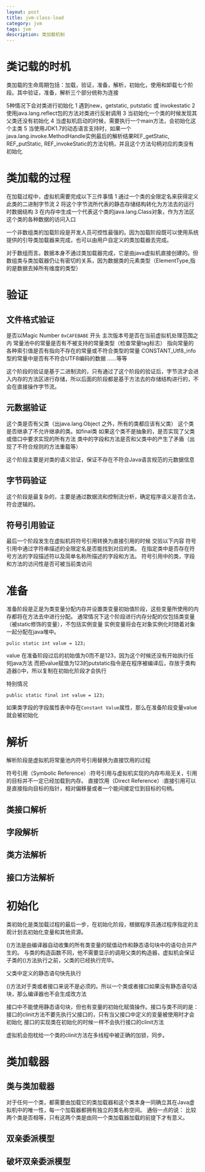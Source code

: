 ```yaml
---
layout: post
title: jvm-class-load
category: jvm
tags: jvm
description: 类加载机制
---
```


# 类记载的时机
类加载的生命周期包括：加载，验证，准备，解析，初始化，使用和卸载七个阶段。其中验证，准备，解析三个部分统称为连接

5种情况下会对类进行初始化
1 遇到new，getstatic, putstatic 或 invokestatic
2 使用java.lang.reflect包的方法对类进行反射调用
3 当初始化一个类的时候发现其父类还没有初始化
4 当虚拟机启动的时候，需要执行一个main方法，会初始化这个主类
5 当使用JDK1.7的动态语言支持时，如果一个java.lang.invoke.MethodHandle实例最后的解析结果REF_getStatic, REF_putStatic, REF_invokeStatic的方法句柄，并且这个方法句柄对应的类没有初始化

# 类加载的过程
在加载过程中，虚拟机需要完成以下三件事情
1 通过一个类的全限定名来获得定义此类的二进制字节流
2 将这个字节流所代表的静态存储结构转化为方法去的运行时数据结构
3 在内存中生成一个代表这个类的java.lang.Class对象，作为方法区这个类的各种数据的访问入口

一个非数组类的加载阶段是开发人员可控性最强的。因为加载阶段既可以使用系统提供的引导类加载器来完成，也可以由用户自定义的类加载器去完成。

对于数组而言。数据本身不通过类加载器完成，它是由java虚拟机直接创建的。但数组类与类加载器仍让有密切的关系，因为数据类的元素类型（ElementType,指的是数据去掉所有维度的类型）

# 验证
## 文件格式验证
是否以Magic Number `0xCAFEBABE` 开头
主次版本号是否在当前虚拟机处理范围之内
常量池中的常量是否有不被支持的常量类型（检查常量tag标志）
指向常量的各种索引值是否有指向不存在的常量或不符合类型的常量
CONSTANT_Utf8_info 型的常量中是否有不符合UTF8编码的数据
......等等

这个阶段的验证是基于二进制流的，只有通过了这个阶段的验证后，字节流才会进入内存的方法区进行存储，所以后面的阶段都是基于方法去的存储结构进行的，不会在直接操作字节流。
## 元数据验证
这个类是否有父类（出java.lang.Object 之外，所有的类都应该有父类）
这个类是否继承了不允许继承的类。如final类
如果这个类不是抽象的，是否实现了父类或借口中要求实现的所有方法
类中的字段和方法是否和父类中的产生了矛盾（出现了不符合规则的方法重载等）

这个阶段主要是对类的语义验证，保证不存在不符合Java语言规范的元数据信息
## 字节码验证
这个阶段是最复杂的，主要是通过数据流和控制流分析，确定程序语义是否合法，符合逻辑的。

## 符号引用验证
最后一个阶段发生在虚拟机将符号引用转换为直接引用的时候
交验以下内容
  符号引用中通过字符串描述的全限定名是否能找到对应的类。
  在指定类中是否存在符号方法的字段描述符以及简单名称所描述的字段和方法。
  符号引用中的类，字段和方法的访问性是否可被当前类访问

# 准备
准备阶段是正是为类变量分配内存并设置类变量初始值阶段，这些变量所使用的内存都将在方法去中进行分配。
通常情况下这个阶段进行内存分配的仅包括类变量（被static修饰的变量），不包括实例变量
实例变量将会在对象实例化时随着对象一起分配在java堆中。

```
pulic static int value = 123;
```

value 在准备阶段过后的初始值为0而不是123，因为这个时候还没有开始执行任何java方法
而把value赋值为123的putstatic指令是在程序被编译后，存放于类构造器<clinit>()中，所以复制在初始化阶段才会执行

特别情况

```
public static final int value = 123;
```
如果类字段的字段属性表中存在`Constant Value`属性，那么在准备阶段变量value就会被初始化
# 解析
解析阶段是虚拟机将常量池内符号引用替换为直接饮用的过程

符号引用（Symbolic Reference）:符号引用与虚拟机实现的内存布局无关，引用的目标并不一定已经加载到内存。
直接饮用（Direct Reference）:直接引用可以是直接指向目标的指针，相对偏移量或者一个能间接定位到目标的句柄。
## 类接口解析
## 字段解析
## 类方法解析
## 接口方法解析

# 初始化
类初始化是类加载过程的最后一步，在初始化阶段，根据程序员通过程序指定的主观计划去初始化变量和其他资源。

<clinit>()方法是由编译器自动收集的所有类变量的赋值动作和静态语句块中的语句合并产生的。
与类的构造函数不同，他不需要显示的调用父类的构造器，虚拟机会保证子类的<clinit>()方法执行之前，父类的已经执行完毕。

父类中定义的静态语句快先执行

<clinit>()方法对于类或者接口来说不是必须的。所以一个类或者接口如果没有静态语句话块，那么编译器也不会生成改方法

接口中不能使用静态语句块，但也有变量的初始化赋值操作。接口与类不同的是：
 接口的clinit方法不要先执行父接口的，只有当父接口中定义的变量被使用时才会初始化
 接口的实现类在初始化的时候一样不会执行接口的clinit方法
 
虚拟机会抱枕给一个类的clinit方法在多线程中被正确的加锁，同步。
# 类加载器
## 类与类加载器
对于任何一个类，都需要由加载它的类加载器和这个类本身一同确立其在Java虚拟机中的唯一性，每一个加载器都拥有独立的类名称空间。
通俗一点的说： 比较两个类是否相等，只有这两个类是由同一个类加载器加载的前提下才有意义。
## 双亲委派模型
## 破坏双亲委派模型